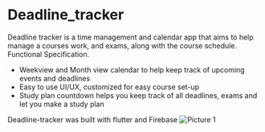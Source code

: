 # Deadline_tracker
Deadline tracker  is a time management and calendar app that aims to help manage a courses work, and exams, along with the course 
schedule. 
Functional Specification.
+ Weekview and Month view calendar to help keep track of upcoming events and deadlines
+ Easy to use UI/UX, customized for easy course set-up 
+ Study plan countdown helps you keep track of all deadlines, exams and let you make a study plan

Deadline-tracker was built with flutter and Firebase
![Picture 1](Asset/DT_1.png)
